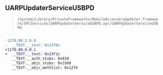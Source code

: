 ## UARPUpdaterServiceUSBPD

> `/System/Library/PrivateFrameworks/MobileAccessoryUpdater.framework/XPCServices/UARPUpdaterServiceUSBPD.xpc/UARPUpdaterServiceUSBPD`

```diff

-1170.80.2.0.0
-  __TEXT.__text: 0x23f0c
+1170.80.6.0.1
+  __TEXT.__text: 0x23f1c
   __TEXT.__auth_stubs: 0x810
   __TEXT.__objc_stubs: 0x3360
   __TEXT.__objc_methlist: 0x12f4

```
